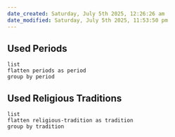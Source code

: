 ```yaml
---
date_created: Saturday, July 5th 2025, 12:26:26 am
date_modified: Saturday, July 5th 2025, 11:53:50 pm
---
```

## Used Periods
```dataview
list
flatten periods as period
group by period
```
## Used Religious Traditions
```dataview
list
flatten religious-tradition as tradition
group by tradition
```